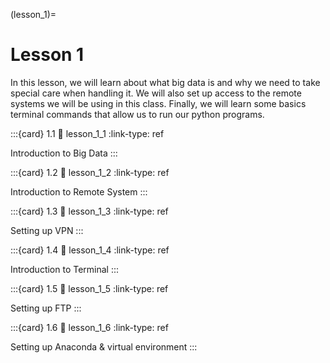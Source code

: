 (lesson_1)=
# Lesson 1
In this lesson, we will learn about what big data is and why we need to take special care when handling it. We will also set up access to the remote systems we will be using in this class. Finally, we will learn some basics terminal commands that allow us to run our python programs.

:::{card} 1.1
:link: lesson_1_1
:link-type: ref

Introduction to Big Data
:::

:::{card} 1.2
:link: lesson_1_2
:link-type: ref

Introduction to Remote System
:::

:::{card} 1.3
:link: lesson_1_3
:link-type: ref

Setting up VPN
:::

:::{card} 1.4
:link: lesson_1_4
:link-type: ref

Introduction to Terminal
:::

:::{card} 1.5
:link: lesson_1_5
:link-type: ref

Setting up FTP
:::

:::{card} 1.6
:link: lesson_1_6
:link-type: ref

Setting up Anaconda & virtual environment
:::
